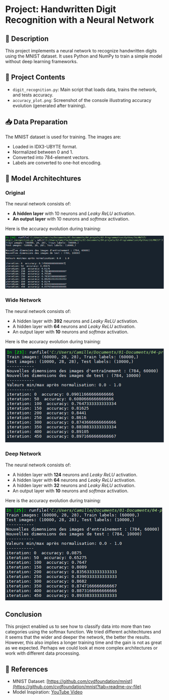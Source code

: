 # Project: Handwritten Digit Recognition with a Neural Network

## 📌 Description
This project implements a neural network to recognize handwritten digits using the MNIST dataset. It uses Python and NumPy to train a simple model without deep learning frameworks.

## 📂 Project Contents
- `digit_recognition.py`: Main script that loads data, trains the network, and tests accuracy.
- `accuracy_plot.png`: Screenshot of the console illustrating accuracy evolution (generated after training).

## 📥 Data Preparation
The MNIST dataset is used for training. The images are:
- Loaded in IDX3-UBYTE format.
- Normalized between 0 and 1.
- Converted into 784-element vectors.
- Labels are converted to one-hot encoding.

## 🧠 Model Architechtures
### Original
The neural network consists of:
- **A hidden layer** with 10 neurons and *Leaky ReLU* activation.
- **An output layer** with 10 neurons and *softmax* activation.

Here is the accuracy evolution during training:

![Console screenshot that show an accuracy of 84% after 450 gradient descent](Results/digit_reco_v1_results.png)

### Wide Network
The neural network consists of:
- A hidden layer with **392** neurons and *Leaky ReLU* activation.
- A hidden layer with **64** neurons and *Leaky ReLU* activation.
- An output layer with **10** neurons and *softmax* activation.

Here is the accuracy evolution during training:

![Console screenshot that show an accuracy of 90% after 450 gradient descent](Results/digit_reco_v2_results.png)

### Deep Network
The neural network consists of:
- A hidden layer with **124** neurons and *Leaky ReLU* activation.
- A hidden layer with **64** neurons and *Leaky ReLU* activation.
- A hidden layer with **32** neurons and *Leaky ReLU* activation.
- An output layer with **10** neurons and *softmax* activation.

Here is the accuracy evolution during training:

![Console screenshot that show an accuracy of 89% after 450 gradient descent](Results/digit_reco_v3_results.png)

## Conclusion
This project enabled us to see how to classify data into more than two categories using the softmax function. We tried different achitechtures and it seems that the wider and deeper the network, the better the results. However, this also implies a longer training time and the gain is not as great as we expected. Perhaps we could look at more complex architectures or work with different data processing.

## 📜 References
- MNIST Dataset: [https://github.com/cvdfoundation/mnist](https://github.com/cvdfoundation/mnist?tab=readme-ov-file)
- Model Inspiration: [YouTube Video](https://www.youtube.com/watch?v=w8yWXqWQYmU)

